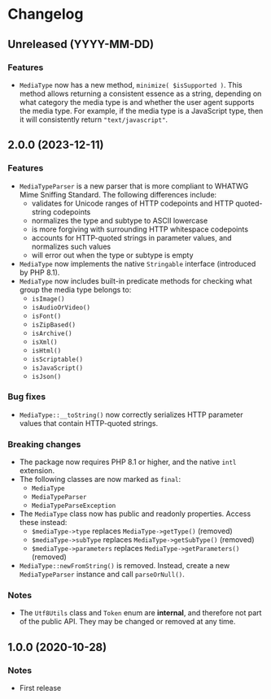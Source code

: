 # Changelog

## Unreleased (YYYY-MM-DD)

### Features

- `MediaType` now has a new method, `minimize( $isSupported )`. This method allows returning a consistent essence as a string, depending on what category the media type is and whether the user agent supports the media type. For example, if the media type is a JavaScript type, then it will consistently return `"text/javascript"`.

## 2.0.0 (2023-12-11)

### Features

 - `MediaTypeParser` is a new parser that is more compliant to WHATWG Mime Sniffing Standard. The following differences include:
   - validates for Unicode ranges of HTTP codepoints and HTTP quoted-string codepoints
   - normalizes the type and subtype to ASCII lowercase
   - is more forgiving with surrounding HTTP whitespace codepoints
   - accounts for HTTP-quoted strings in parameter values, and normalizes such values
   - will error out when the type or subtype is empty
 - `MediaType` now implements the native `Stringable` interface (introduced by PHP 8.1).
 - `MediaType` now includes built-in predicate methods for checking what group the media type belongs to:
   - `isImage()`
   - `isAudioOrVideo()`
   - `isFont()`
   - `isZipBased()`
   - `isArchive()`
   - `isXml()`
   - `isHtml()`
   - `isScriptable()`
   - `isJavaScript()`
   - `isJson()`

### Bug fixes

 - `MediaType::__toString()` now correctly serializes HTTP parameter values that contain HTTP-quoted strings.

### Breaking changes

 - The package now requires PHP 8.1 or higher, and the native `intl` extension.
 - The following classes are now marked as `final`:
   - `MediaType`
   - `MediaTypeParser`
   - `MediaTypeParseException`
 - The `MediaType` class now has public and readonly properties. Access these instead:
   - `$mediaType->type` replaces `MediaType->getType()` (removed)
   - `$mediaType->subType` replaces `MediaType->getSubType()` (removed)
   - `$mediaType->parameters` replaces `MediaType->getParameters()` (removed)
 - `MediaType::newFromString()` is removed. Instead, create a new `MediaTypeParser` instance and call `parseOrNull()`.

### Notes
 - The `Utf8Utils` class and `Token` enum are **internal**, and therefore not part of the public API. They may be changed or removed at any time.

## 1.0.0 (2020-10-28)

### Notes

 - First release
